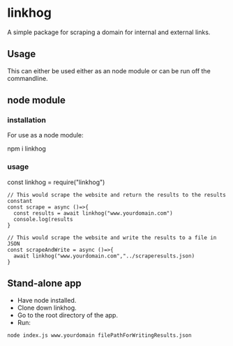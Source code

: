 # linkhog

A simple package for scraping a domain for internal and external links.

## Usage

This can either be used either as an node module or can be run off the commandline.

## node module

### installation

For use as a node module:

npm i linkhog

### usage

const linkhog = require("linkhog")

```
// This would scrape the website and return the results to the results constant
const scrape = async ()=>{
  const results = await linkhog("www.yourdomain.com")
  console.log(results
}
```

```
// This would scrape the website and write the results to a file in JSON
const scrapeAndWrite = async ()=>{
  await linkhog("www.yourdomain.com","../scraperesults.json)
}
```
## Stand-alone app

- Have node installed. 
- Clone down linkhog.
- Go to the root directory of the app.
- Run:
```
node index.js www.yourdomain filePathForWritingResults.json
```
